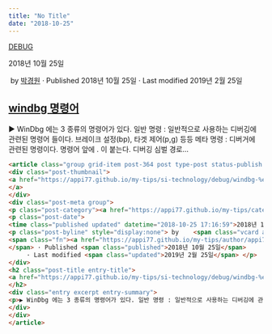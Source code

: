 ```yaml
---
title: "No Title"
date: "2018-10-25"
---
```


[DEBUG](https://appi77.github.io/my-tips/category/si-technology/debug/)

2018년 10월 25일

 by 
[박경원](https://appi77.github.io/my-tips/author/appi77/ "박경원이(가) 작성한 글")
 · Published 2018년 10월 25일
· Last modified 2019년 2월 25일

[windbg 명령어](https://appi77.github.io/my-tips/si-technology/debug/windbg-%eb%aa%85%eb%a0%b9%ec%96%b4/ "Permalink to windbg 명령어")
--------------------------------------------------------------------------------------------------------------------------------

▶ WinDbg 에는 3 종류의 명령어가 있다. 일반 명령 : 일반적으로 사용하는 디버깅에 관련된 명령어 들이다. 브레이크 설정(bp), 타겟 제어(p,g) 등등 메타 명령 : 디버거에 관련된 명령이다. 명령어 앞에 . 이 붙는다. 디버깅 심벌 경로...

```html
<article class="group grid-item post-364 post type-post status-publish format-standard hentry category-debug" id="post-364"><div class="post-inner post-hover">
<div class="post-thumbnail">
<a href="https://appi77.github.io/my-tips/si-technology/debug/windbg-%eb%aa%85%eb%a0%b9%ec%96%b4/">
</a>
</div>
<div class="post-meta group">
<p class="post-category"><a href="https://appi77.github.io/my-tips/category/si-technology/debug/" rel="category tag">DEBUG</a></p>
<p class="post-date">
<time class="published updated" datetime="2018-10-25 17:16:59">2018년 10월 25일</time></p>
<p class="post-byline" style="display:none"> by    <span class="vcard author">
<span class="fn"><a href="https://appi77.github.io/my-tips/author/appi77/" rel="author" title="박경원이(가) 작성한 글">박경원</a></span>
</span> · Published <span class="published">2018년 10월 25일</span>
     · Last modified <span class="updated">2019년 2월 25일</span> </p>
</div>
<h2 class="post-title entry-title">
<a href="https://appi77.github.io/my-tips/si-technology/debug/windbg-%eb%aa%85%eb%a0%b9%ec%96%b4/" rel="bookmark" title="Permalink to windbg 명령어">windbg 명령어</a>
</h2>
<div class="entry excerpt entry-summary">
<p>▶ WinDbg 에는 3 종류의 명령어가 있다. 일반 명령 : 일반적으로 사용하는 디버깅에 관련된 명령어 들이다. 브레이크 설정(bp), 타겟 제어(p,g) 등등 메타 명령 : 디버거에 관련된 명령이다. 명령어 앞에 . 이 붙는다. 디버깅 심벌 경로...</p>
</div>
</div>
</article>
```
